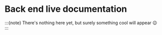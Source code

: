 # Back end live documentation

:::{note}
There's nothing here yet, but surely something cool will appear 😉
:::